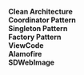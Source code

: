 <b>Clean Architecture</b><br/>
<b>Coordinator Pattern</b><br/>
<b>Singleton Pattern</b><br/>
<b>Factory Pattern</b><br/>
<b>ViewCode</b><br/>
<b>Alamofire</b><br/>
<b>SDWebImage</b><br/>
